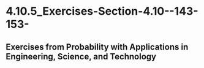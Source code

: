 # 4.10.5_Exercises-Section-4.10--143-153-
## Exercises from Probability with Applications in Engineering, Science, and Technology

